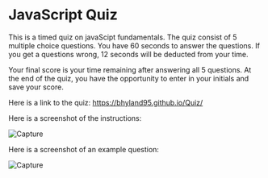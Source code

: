# JavaScript Quiz

This is a timed quiz on javaScipt fundamentals. The quiz consist of 5 multiple choice questions. You have 60 seconds to answer the questions. If you get a questions wrong, 12 seconds will be deducted from your time. 

Your final score is your time remaining after answering all 5 questions. At the end of the quiz, you have the opportunity to enter in your initials and save your score.

Here is a link to the quiz:  https://bhyland95.github.io/Quiz/

Here is a screenshot of the instructions:

![Capture](https://user-images.githubusercontent.com/84405590/129632150-375e35a9-e0da-4636-8a2b-c7149d0fa3d1.PNG)

Here is a screenshot of an example question: 

![Capture](https://user-images.githubusercontent.com/84405590/129632319-8f08ccd8-2ed3-4a52-aa8c-4fe0fd646c76.PNG)
